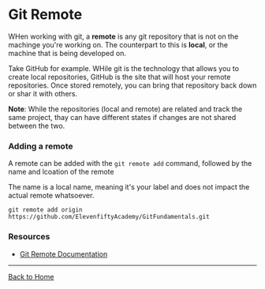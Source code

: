 # Git Remote

WHen working with git, a **remote** is any git repository that is not on the machinge you're working on. The counterpart to this is **local**, or the machine that is being developed on.

Take GitHub for example. WHile git is the technology that allows you to create local repositories, GitHub is the site that will host your remote repositories. Once stored remotely, you can bring that repository back down or shar it with others.

**Note**: While the repositories (local and remote) are related and track the same project, thay can have different states if changes are not shared between the two.
### Adding a remote
A remote can be added with the `git remote add` command, followed by the name and lcoation of the remote

The name is a local name, meaning it's your label and does not impact the actual remote whatsoever.

```
git remote add origin https://github.com/ElevenfiftyAcademy/GitFundamentals.git
```
### Resources
- [Git Remote Documentation](https://it-scm.com/docs/git-remote)
---
[Back to Home](../README.md)
